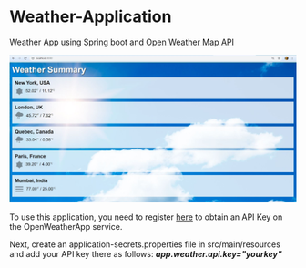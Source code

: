 # Weather-Application
Weather App using Spring boot and [Open Weather Map API](https://openweathermap.org/api)

![](https://github.com/sumedh11n/Weather-Application/blob/master/Weather.JPG)

To use this application, you need to register [here](https://openweathermap.org/appid) to obtain an API Key on the OpenWeatherApp service.

Next, create an application-secrets.properties file in src/main/resources and add your API key there as follows:
<i><b>app.weather.api.key="yourkey"<b></i>   
